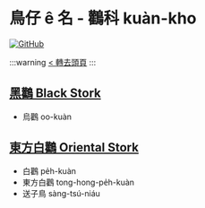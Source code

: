 # 鳥仔 ê 名 - 鸛科 kuàn-kho

[![GitHub](https://img.shields.io/badge/GitHub-black?logo=github)](https://github.com/siansiansu/tsiau-a-e-mia)

:::warning
[< 轉去頭頁](https://hackmd.io/@siansiansu/Hy4VzNvha)
:::

## [黑鸛 Black Stork](https://ebird.org/species/blasto1)

- 烏鸛 oo-kuàn

## [東方白鸛 Oriental Stork](https://ebird.org/species/oristo1)

- 白鸛 pe̍h-kuàn
- 東方白鸛 tong-hong-pe̍h-kuàn
- 送子鳥 sàng-tsú-niáu
